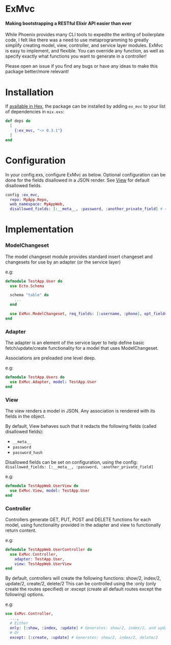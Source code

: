 # ExMvc
#### Making bootstrapping a RESTful Elixir API easier than ever

While Phoenix provides many CLI tools to expedite the writing of boilerplate code, I felt like there was a need to use metaprogramming to greatly simplify creating model, view, controller, and service layer modules. ExMvc is easy to implement, and flexible. You can override any function, as well as specify exactly what functions you want to generate in a controller!

Please open an issue if you find any bugs or have any ideas to make this package better/more relevant!

# Installation

If [available in Hex](https://hex.pm/docs/publish), the package can be installed
by adding `ex_mvc` to your list of dependencies in `mix.exs`:

```elixir
def deps do
  [
    {:ex_mvc, "~> 0.3.1"}
  ]
end
```

# Configuration
In your config.exs, configure ExMvc as below. Optional configuration can be done for the fields disallowed in a JSON render. See [View](#view) for default disallowed fields.

```elixir
config :ex_mvc, 
  repo: MyApp.Repo, 
  web_namespace: MyAppWeb,
  disallowed_fields: [:__meta__, :password, :another_private_field] # <-- Optional
```

# Implementation

### ModelChangeset
The model changeset module provides standard insert changeset and changesets for use by an adapter (or the service layer)

e.g:
```elixir
defmodule TestApp.User do
  use Ecto.Schema

  schema "table" do
    ...
  end

  use ExMvc.ModelChangeset, req_fields: [:username, :phone], opt_fields: [:avatar_url]
end
```

### Adapter
The adapter is an element of the service layer to help define basic fetch/update/create functionality for a model that uses ModelChangeset.

Associations are preloaded one level deep. 

e.g:
```elixir
defmodule TestApp.Users do
  use ExMvc.Adapter, model: TestApp.User
end
```

### View
The view renders a model in JSON. Any association is rendered with its fields in the object. 

By default, View behaves such that it redacts the following fields (called disallowed fields):
- `__meta__`
- `password`
- `password_hash`

Disallowed fields can be set on configuration, using the config: `disallowed_fields: [:__meta__, :password, :another_private_field]`

e.g:
```elixir
defmodule TestAppWeb.UserView do
  use ExMvc.View, model: TestApp.User
end
```

### Controller
Controllers generate GET, PUT, POST and DELETE functions for each model, using functionality provided in the adapter and view to functionally return content.

e.g:
```elixir
defmodule TestAppWeb.UserController do
  use ExMvc.Controller, 
    adapter: TestApp.User, 
    view: TestAppWeb.UserView
end
```

By default, controllers will create the following functions: show/2, index/2, update/2, create/2, delete/2
This can be controlled using the :only (only create the routes specified) or :except (create all default routes except the following) options.

e.g:
```elixir
use ExMvc.Controller,
  ...,
  # Either
  only: [:show, :index, :update] # Generates: show/2, index/2, and update/2
  # Or
  except: [:create, :update] # Generates: show/2, index/2, delete/2
```
